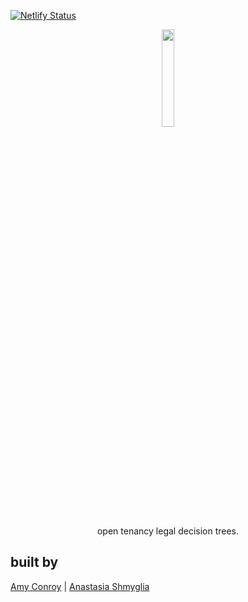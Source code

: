[![Netlify Status](https://api.netlify.com/api/v1/badges/c398bad3-d323-4315-86c3-6bc79bbc5022/deploy-status)](https://app.netlify.com/sites/opentenancy/deploys)
<p align="center"><img src="docs/OTlogo.png"width=20%></p>
  
<p align="center">open tenancy legal decision trees.</p>



## built by
[Amy Conroy](https://github.com/amyconroy) | [Anastasia Shmyglia](https://github.com/a-shmyg)


